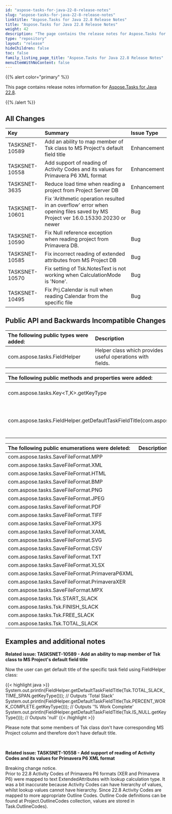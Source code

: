 ```yaml
---
id: "aspose-tasks-for-java-22-8-release-notes"
slug: "aspose-tasks-for-java-22-8-release-notes"
linktitle: "Aspose.Tasks for Java 22.8 Release Notes"
title: "Aspose.Tasks for Java 22.8 Release Notes"
weight: 42
description: "The page contains the release notes for Aspose.Tasks for Java 22.8."
type: "repository"
layout: "release"
hideChildren: false
toc: false
family_listing_page_title: "Aspose.Tasks for Java 22.8 Release Notes"
menuItemWithNoContent: false
---
```


{{% alert color="primary" %}}

This page contains release notes information for [Aspose.Tasks for Java 22.8](https://releases.aspose.com/tasks/java/new-releases/aspose.tasks-for-java-22.8/).

{{% /alert %}}

## **All Changes**
|**Key**|**Summary**|**Issue Type**|
| :- | :- | :- |
| TASKSNET-10589 | Add an ability to map member of Tsk class to MS Project's default field title | Enhancement |
| TASKSNET-10558 | Add support of reading of Activity Codes and its values for Primavera P6 XML format | Enhancement |
| TASKSNET-3635 | Reduce load time when reading a project from Project Server DB | Enhancement |
| TASKSNET-10601 | Fix 'Arithmetic operation resulted in an overflow' error when opening files saved by MS Project ver 16.0.15330.20230 or newer | Bug |
| TASKSNET-10590 | Fix Null reference exception when reading project from Primavera DB. | Bug |
| TASKSNET-10585 | Fix incorrect reading of extended attributes from MS Project DB | Bug |
| TASKSNET-10570 | Fix setting of Tsk.NotesText is not working when CalculationMode is 'None'. | Bug |
| TASKSNET-10495 | Fix Prj.Calendar is null when reading Calendar from the specific file | Bug |

## **Public API and Backwards Incompatible Changes**
|**The following public types were added:**|**Description**|
| :- | :- |
| com.aspose.tasks.FieldHelper | Helper class which provides useful operations with fields. |

|**The following public methods and properties were added:**|**Description**|
| :- | :- |
| com.aspose.tasks.Key<T,K>.getKeyType | Gets the key of the property. |
| com.aspose.tasks.FieldHelper.getDefaultTaskFieldTitle(com.aspose.tasks.TaskKey) | Returns a default title of the specific task field. |

|**The following public enumerations were deleted:**|**Description**|
| :- | :- |
| com.aspose.tasks.SaveFileFormat.MPP |  |
| com.aspose.tasks.SaveFileFormat.XML |  |
| com.aspose.tasks.SaveFileFormat.HTML |  |
| com.aspose.tasks.SaveFileFormat.BMP |  |
| com.aspose.tasks.SaveFileFormat.PNG |  |
| com.aspose.tasks.SaveFileFormat.JPEG |  |
| com.aspose.tasks.SaveFileFormat.PDF |  |
| com.aspose.tasks.SaveFileFormat.TIFF |  |
| com.aspose.tasks.SaveFileFormat.XPS |  |
| com.aspose.tasks.SaveFileFormat.XAML |  |
| com.aspose.tasks.SaveFileFormat.SVG |  |
| com.aspose.tasks.SaveFileFormat.CSV |  |
| com.aspose.tasks.SaveFileFormat.TXT |  |
| com.aspose.tasks.SaveFileFormat.XLSX |  |
| com.aspose.tasks.SaveFileFormat.PrimaveraP6XML |  |
| com.aspose.tasks.SaveFileFormat.PrimaveraXER |  |
| com.aspose.tasks.SaveFileFormat.MPX |  |
| com.aspose.tasks.Tsk.START_SLACK |  |
| com.aspose.tasks.Tsk.FINISH_SLACK |  |
| com.aspose.tasks.Tsk.FREE_SLACK |  |
| com.aspose.tasks.Tsk.TOTAL_SLACK |  |
## **Examples and additional notes**

**Related issue: TASKSNET-10589 - Add an ability to map member of Tsk class to MS Project's default field title**

Now the user can get default title of the specific task field using FieldHelper class:

{{< highlight java >}}
System.out.println(FieldHelper.getDefaultTaskFieldTitle(Tsk.TOTAL_SLACK_TIME_SPAN.getKeyType())); // Outputs 'Total Slack'
System.out.println(FieldHelper.getDefaultTaskFieldTitle(Tsk.PERCENT_WORK_COMPLETE.getKeyType())); // Outputs '% Work Complete'
System.out.println(FieldHelper.getDefaultTaskFieldTitle(Tsk.IS_NULL.getKeyType())); // Outputs 'null'
{{< /highlight >}}

Please note that some members of Tsk class don't have corresponding MS Project column and therefore don't have default title.

<br>

**Related issue: TASKSNET-10558 - Add support of reading of Activity Codes and its values for Primavera P6 XML format**

Breaking change notice.<br>
Prior to 22.8 Activity Codes of Primavera P6 formats (XER and Primavera P6) were mapped to text ExtendedAttributes with lookup calculation type.
It was a bit inaccurate because Activity Codes can have hierarchy of values, whilst lookup values cannot have hierarchy.
Since 22.8 Activity Codes are mapped to more appropriate Outline Codes. Outline Code definitions can be found at Project.OutlineCodes collection, values are stored in Task.OutlineCodes).
